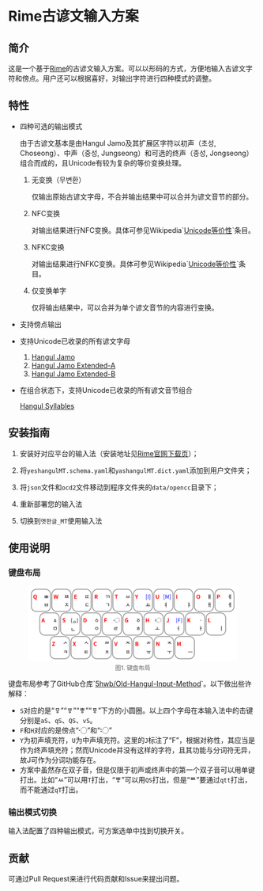 # Rime古谚文输入方案

## 简介

这是一个基于[Rime](https://rime.im/)的古谚文输入方案。可以以形码的方式，方便地输入古谚文字符和傍点。用户还可以根据喜好，对输出字符进行四种模式的调整。

## 特性

- 四种可选的输出模式

  由于古谚文基本是由Hangul Jamo及其扩展区字符以初声（초성, Choseong）、中声（중성, Jungseong）和可选的终声（종성, Jongseong）组合而成的，且Unicode有较为复杂的等价变换处理。

  1. 无变换（무변환）

     仅输出原始古谚文字母，不合并输出结果中可以合并为谚文音节的部分。

  2. NFC变换

     对输出结果进行NFC变换。具体可参见Wikipedia\`[Unicode等价性](https://zh.wikipedia.org/w/index.php?title=Unicode%E7%AD%89%E5%83%B9%E6%80%A7&oldformat=true)\`条目。

  3. NFKC变换

     对输出结果进行NFKC变换。具体可参见Wikipedia\`[Unicode等价性](https://zh.wikipedia.org/w/index.php?title=Unicode%E7%AD%89%E5%83%B9%E6%80%A7&oldformat=true)\`条目。

  4. 仅变换单字

     仅将输出结果中，可以合并为单个谚文音节的内容进行变换。

- 支持傍点输出
- 支持Unicode已收录的所有谚文字母
  1. [Hangul Jamo](https://www.unicode.org/charts/PDF/UA960.pdf)
  2. [Hangul Jamo Extended-A](https://www.unicode.org/charts/PDF/UA960.pdf)
  3. [Hangul Jamo Extended-B](https://www.unicode.org/charts/PDF/UD7B0.pdf)

- 在组合状态下，支持Unicode已收录的所有谚文音节组合

  [Hangul Syllables](https://www.unicode.org/charts/PDF/UAC00.pdf)

## 安装指南

1. 安装好对应平台的输入法（安装地址见[Rime官网下载页](https://rime.im/download/)）；

2. 将`yeshangulMT.schema.yaml`和`yashangulMT.dict.yaml`添加到用户文件夹；
3. 将`json`文件和`ocd2`文件移动到程序文件夹的`data/opencc`目录下；
4. 重新部署您的输入法
5. 切换到`옛한글_MT`使用输入法

## 使用说明

### 键盘布局

<figure>
    <img src="src/keyboard_layout.svg" alt="图1. 键盘布局">
    <figcaption style="text-align: center; color: rgba(0, 0, 0, 60%); font-size: 0.85em">图1. 键盘布局</figcaption>
</figure>


键盘布局参考了GitHub仓库\`[5hwb/Old-Hangul-Input-Method](https://github.com/5hwb/Old-Hangul-Input-Method)\`。以下做出些许解释：

- `S`对应的是“ㅱ”“ㅸ”“ㅹ”“ㆄ”下方的小圆圈。以上四个字母在本输入法中的击键分别是`aS`、`qS`、`QS`、`vS`。
- `F`和`H`对应的是傍点“〮”和“〯”
- `Y`为初声填充符，`U`为中声填充符。这里的`J`标注了“F”，根据对称性，其应当是作为终声填充符；然而Unicode并没有这样的字符，且其功能与分词符无异，故J可作为分词功能存在。
- 方案中虽然存在双子音，但是仅限于初声或终声中的第一个双子音可以用单键打出。比如“ㅆ”可以用`T`打出，“ㅹ”可以用`QS`打出，但是“ᄥ”要通过`qtt`打出，而不能通过`qT`打出。

### 输出模式切换

输入法配置了四种输出模式，可方案选单中找到切换开关。

## 贡献

可通过Pull Request来进行代码贡献和Issue来提出问题。
